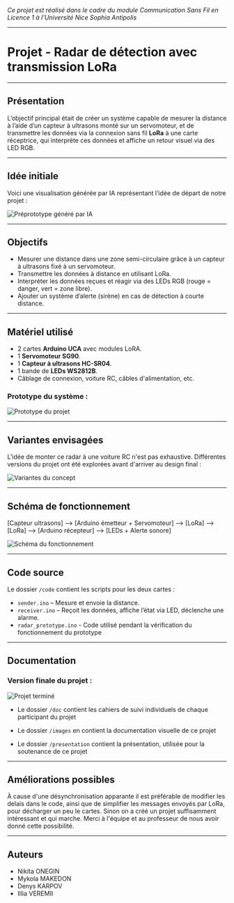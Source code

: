*Ce projet est réalisé dans le cadre du module Communication Sans Fil en Licence 1 à l’Université
Nice Sophia Antipolis*

---

# Projet - Radar de détection avec transmission LoRa

---

## Présentation

L’objectif principal était de créer un système capable de mesurer la distance à l’aide d’un capteur à ultrasons monté sur un servomoteur, et de transmettre les données via la connexion sans fil **LoRa** à une carte réceptrice, qui interprète ces données et affiche un retour visuel via des LED RGB.

---

## Idée initiale

Voici une visualisation générée par IA représentant l’idée de départ de notre projet :

![Préprototype généré par IA](images/idee_ia.jpg)

---

## Objectifs

- Mesurer une distance dans une zone semi-circulaire grâce à un capteur à ultrasons fixé à un servomoteur.
- Transmettre les données à distance en utilisant LoRa.
- Interpréter les données reçues et réagir via des LEDs RGB (rouge = danger, vert = zone libre).
- Ajouter un système d’alerte (sirène) en cas de détection à courte distance.

---

## Matériel utilisé

- 2 cartes **Arduino UCA** avec modules LoRA.
- 1 **Servomoteur SG90**.
- 1 **Capteur à ultrasons HC-SR04**.
- 1 bande de **LEDs WS2812B**.
- Câblage de connexion, voiture RC, câbles d'alimentation, etc.

### Prototype du système :
![Prototype du projet](images/prototype.jpg)

---

## Variantes envisagées

L'idée de monter ce radar à une voiture RC n'est pas exhaustive. Différentes versions du projet ont été explorées avant d'arriver au design final :

![Variantes du concept](images/variantes.jpg)

---

## Schéma de fonctionnement

[Capteur ultrasons] --> [Arduino émetteur + Servomoteur] --> [LoRa] --> [LoRa] --> [Arduino récepteur] --> [LEDs + Alerte sonore]

![Schéma du fonctionnement](images/schema.jpg)

---

## Code source

Le dossier `/code` contient les scripts pour les deux cartes :

- `sender.ino` – Mesure et envoie la distance.
- `receiver.ino` – Reçoit les données, affiche l’état via LED, déclenche une alarme.
- `radar_prototype.ino` - Code utilisé pendant la vérification du fonctionnement du prototype

---

## Documentation

### Version finale du projet :
![Projet terminé](images/final.jpg)

- Le dossier `/doc` contient les cahiers de suivi individuels de chaque participant du projet

- Le dossier `/images` en contient la documentation visuelle de ce projet

- Le dossier `/presentation` contient la présentation, utilisée pour la soutenance de ce projet

---

## Améliorations possibles

À cause d'une désynchronisation apparante il est préférable de modifier les delais dans le code, ainsi que de simplifier les messages envoyés par LoRa, pour décharger un peu le cartes. Sinon on a créé un projet suffisamment intéressant et qui marche. Merci à l'équipe et au professeur de nous avoir donné cette possibilité.

---

## Auteurs

- Nikita ONEGIN
- Mykola MAKEDON
- Denys KARPOV
- Illia VEREMII
